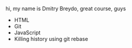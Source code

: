 hi, my name is Dmitry Breydo, great course, guys
* HTML
* Git
* JavaScript
* Killing history using git rebase
